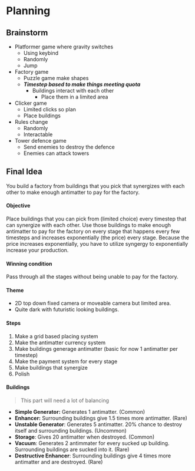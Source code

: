 # Planning

## Brainstorm

- Platformer game where gravity switches 
    - Using keybind
    - Randomly
    - Jump
- Factory game 
    - Puzzle game make shapes
    - ***Timestep based to make things meeting quota***
        - Buildings interact with each other
            - Place them in a limited area
- Clicker game
    - Limited clicks so plan
    - Place buildings 
- Rules change
    - Randomly
    - Interactable
- Tower defence game
    - Send enemies to destroy the defence
    - Enemies can attack towers

## Final Idea

You build a factory from buildings that you pick that synergizes with each
other to make enough antimatter to pay for the factory.

#### Objective

Place buildings that you can pick from (limited choice) every timestep that can
synergize with each other. Use those buildings to make enough antimatter to pay for
the factory on every stage that happens every few timesteps and increases
exponentially (the price) every stage. Because the price increases
exponentially, you have to utilize syngergy to exponentially increase your
production.

#### Winning condition

Pass through all the stages without being unable to pay for the factory.

#### Theme

- 2D top down fixed camera or moveable camera but limited area.
- Quite dark with futuristic looking buildings.

#### Steps

1. Make a grid based placing system
2. Make the antimatter currency system
3. Make buildings generage antimatter (basic for now 1 antimatter per timestep)
4. Make the payment system for every stage
5. Make buildings that synergize
6. Polish

#### Buildings

> This part will need a lot of balancing

- **Simple Generator:** Generates 1 antimatter. (Common)
- **Enhancer:** Surrounding buildings give 1.5 times more antimatter. (Rare)
- **Unstable Generator**: Generates 5 antimatter. 20% chance to destroy itself and surrounding buildings. (Uncommon)
- **Storage**: Gives 20 antimatter when destroyed. (Common)
- **Vacuum**: Generates 2 antimmater for every sucked up building. Surrounding buildings are sucked into it. (Rare)
- **Destructive Enhancer**: Surrounding buildings give 4 times more antimatter and are destroyed. (Rare)
